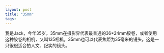 ```yaml
---
layout: post
title: "35mm"
tags:
---
```


我是Jack，今年35岁。35mm在摄影界代表最普通的36*24mm胶卷，或者使用这种胶卷的相机，又叫135相机。35mm也可以代表焦距为35毫米的镜头，这是一只很很适合拍人文、纪实的镜头。